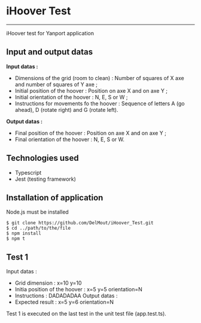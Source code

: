# iHoover Test

---

iHoover test for Yanport application

## Input and output datas

**Input datas :**

-   Dimensions of the grid (room to clean) : Number of squares of X axe and number of squares of Y axe ;
-   Initial position of the hoover : Position on axe X and on axe Y ;
-   Initial orientation of the hoover : N, E, S or W ;
-   Instructions for movements fo the hoover : Sequence of letters A (go ahead), D (rotate right) and G (rotate left).

**Output datas :**

-   Final position of the hoover : Position on axe X and on axe Y ;
-   Final orientation of the hoover : N, E, S or W.

## Technologies used

-   Typescript
-   Jest (testing framework)

## Installation of application

Node.js must be installed

```
$ git clone https://github.com/DelMout/iHoover_Test.git
$ cd ../path/to/the/file
$ npm install
$ npm t
```

## Test 1

Input datas :

-   Grid dimension : x=10 y=10
-   Initia position of the hoover : x=5 y=5 orientation=N
-   Instructions : DADADADAA
    Output datas :
-   Expected result : x=5 y=6 orientation=N

Test 1 is executed on the last test in the unit test file (app.test.ts).
